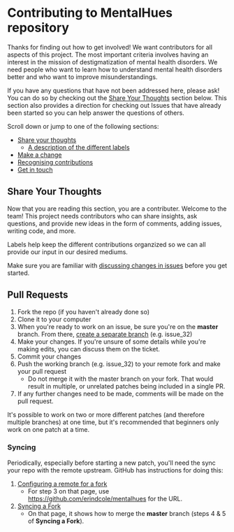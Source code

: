 # Contributing to MentalHues repository 
Thanks for finding out how to get involved! We want contributors for all aspects of this project. The most important criteria involves having an interest in the mission of destigmatization of mental health disorders. We need people who want to learn how to understand mental health disorders better and who want to improve misunderstandings.

If you have any questions that have not been addressed here, please ask! You can do so by checking out the [Share Your Thoughts](#share-your-thoughts) section below. This section also provides a direction for checking out Issues that have already been started so you can help answer the questions of others.


Scroll down or jump to one of the following sections:

* [Share your thoughts](#share-your-thoughts)
  * [A description of the different labels](#labels)
* [Make a change](#make-a-change)
* [Recognising contributions](#recognising-contributions)
* [Get in touch](#how-to-get-in-touch)

## Share Your Thoughts
Now that you are reading this section, you are a contributer. Welcome to the team! This project needs contributors who can share insights, ask questions, and provide new ideas in the form of comments, adding issues, writing code, and more.

Labels help keep the different contributions organzized so we can all provide our input in our desired mediums.

Make sure you are familiar with [discussing changes in issues](https://guides.github.com/features/issues/) before you get started.

## Pull Requests
1. Fork the repo (if you haven't already done so)
2. Clone it to your computer
3. When you're ready to work on an issue, be sure you're on the **master** branch. From there,
[create a separate branch](https://github.com/Kunena/Kunena-Forum/wiki/Create-a-new-branch-with-git-and-manage-branches)
(e.g. issue_32)
4. Make your changes. If you're unsure of some details while you're making edits, you can
discuss them on the ticket.
5. Commit your changes
6. Push the working branch (e.g. issue_32) to your remote fork and make your pull request
    * Do not merge it with the master branch on your fork. That would result in multiple, or
    unrelated patches being included in a single PR.
7. If any further changes need to be made, comments will be made on the pull request.

It's possible to work on two or more different patches (and therefore multiple branches) at
one time, but it's recommended that beginners only work on one patch at a time.

### Syncing ###
Periodically, especially before starting a new patch, you'll need the sync your
repo with the remote upstream. GitHub has instructions for doing this:

1. [Configuring a remote for a fork](https://help.github.com/articles/configuring-a-remote-for-a-fork/)
    * For step 3 on that page, use https://github.com/erindcole/mentalhues for the URL.
2. [Syncing a Fork](https://help.github.com/articles/syncing-a-fork/)
    * On that page, it shows how to merge the **master** branch (steps 4 & 5 of **Syncing a Fork**).
